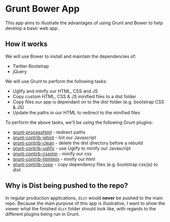 # Grunt Bower App

This app aims to illustrate the advantages of using Grunt and Bower to help develop a basic web app.

## How it works

We will use Bower to install and maintain the dependencies of:

* Twitter Bootstrap
* jQuery 

We will use Grunt to perform the following tasks:

* Uglify and minify our HTML, CSS and JS
* Copy custom HTML, CSS & JS minified files to a dist folder
* Copy files our app is dependant on to the dist folder (e.g. bootstrap CSS & JS)
* Update the paths in our HTML to redirect to the minified files

To perform the above tasks, we'll be using the following Grunt plugins:

* [grunt-processhtml](https://www.npmjs.com/package/grunt-processhtml) - redirect paths
* [grunt-contrib-jshint](https://www.npmjs.com/package/grunt-contrib-jshint) - lint our Javascript
* [grunt-contrib-clean](https://www.npmjs.com/package/grunt-contrib-clean) - delete the dist directory before a rebuild
* [grunt-contrib-uglify](https://www.npmjs.com/package/grunt-contrib-uglify) - use Uglify to minify our Javascript
* [grunt-contirb-cssmin](https://www.npmjs.com/package/grunt-contrib-cssmin) - minify our css
* [grunt-contrib-htmlmin](https://www.npmjs.com/package/grunt-contrib-htmlmin) - minify our html
* [grunt-contrib-copy](https://www.npmjs.com/package/grunt-contrib-copy) - copy dependency files (e.g. bootstrap css/js) to dist 


## Why is Dist being pushed to the repo?

In regular production applications, `dist` would **never** be pushed to the main repo. Because the main purpose of this app is illustrative, I want to show the viewer what the finished `dist` folder should look like, with regards to the different plugins being run in Grunt.
